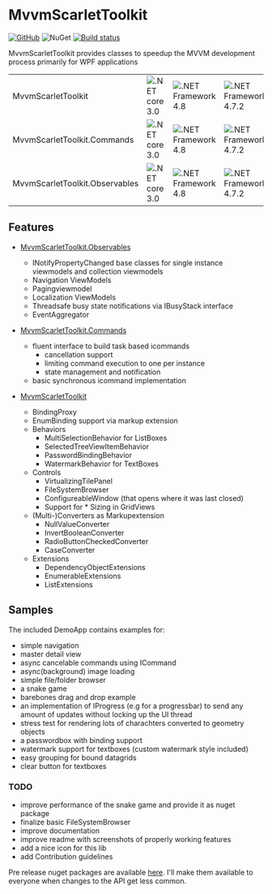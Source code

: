 # MvvmScarletToolkit

[![GitHub](https://img.shields.io/github/license/mashape/apistatus.svg)](https://github.com/Insire/Maple/blob/master/license.md)
![NuGet](https://img.shields.io/nuget/v/:MvvmScarletToolkit.svg)
[![Build status](https://dev.azure.com/SoftThorn/MvvmScarletToolkit/_apis/build/status/MvvmScarletToolkit-CI)](https://dev.azure.com/SoftThorn/MvvmScarletToolkit/_build/latest?definitionId=1)

MvvmScarletToolkit provides classes to speedup the MVVM development process primarily for WPF applications

|||||||||
|---|---|---|---|---|---|---|---|
|MvvmScarletToolkit|![.NET core 3.0](https://img.shields.io/badge/.NET-core3-blue.svg)|![.NET Framework 4.8](https://img.shields.io/badge/.NET-4.8-brightgreen.svg)|![.NET Framework 4.7.2](https://img.shields.io/badge/.NET-4.7.2-brightgreen.svg)|![.NET Framework 4.7.1](https://img.shields.io/badge/.NET-4.7.1-brightgreen.svg)|![.NET Framework 4.7](https://img.shields.io/badge/.NET-4.7-green.svg)|![.NET Framework 4.6.2](https://img.shields.io/badge/.NET-4.6.2-yellow.svg)|![.NET Framework 4.6.1](https://img.shields.io/badge/.NET-4.6.1-lightgrey.svg)|
|MvvmScarletToolkit.Commands|![.NET core 3.0](https://img.shields.io/badge/.NET-core3-blue.svg)|![.NET Framework 4.8](https://img.shields.io/badge/.NET-4.8-brightgreen.svg)|![.NET Framework 4.7.2](https://img.shields.io/badge/.NET-4.7.2-brightgreen.svg)|![.NET Framework 4.7.1](https://img.shields.io/badge/.NET-4.7.1-brightgreen.svg)|![.NET Framework 4.7](https://img.shields.io/badge/.NET-4.7-green.svg)|![.NET Framework 4.6.2](https://img.shields.io/badge/.NET-4.6.2-yellow.svg)|![.NET Framework 4.6.1](https://img.shields.io/badge/.NET-4.6.1-lightgrey.svg)|
|MvvmScarletToolkit.Observables|![.NET core 3.0](https://img.shields.io/badge/.NET-core3-blue.svg)|![.NET Framework 4.8](https://img.shields.io/badge/.NET-4.8-brightgreen.svg)|![.NET Framework 4.7.2](https://img.shields.io/badge/.NET-4.7.2-brightgreen.svg)|![.NET Framework 4.7.1](https://img.shields.io/badge/.NET-4.7.1-brightgreen.svg)|![.NET Framework 4.7](https://img.shields.io/badge/.NET-4.7-green.svg)|![.NET Framework 4.6.2](https://img.shields.io/badge/.NET-4.6.2-yellow.svg)|![.NET Framework 4.6.1](https://img.shields.io/badge/.NET-4.6.1-lightgrey.svg)|

## Features

- [MvvmScarletToolkit.Observables](MvvmScarletToolkit.Observables/readme.md)

  - INotifyPropertyChanged base classes for single instance viewmodels and collection viewmodels
  - Navigation ViewModels
  - Pagingviewmodel
  - Localization ViewModels
  - Threadsafe busy state notifications via IBusyStack interface
  - EventAggregator

- [MvvmScarletToolkit.Commands](MvvmScarletToolkit.Commands/readme.md)

  - fluent interface to build task based icommands
    - cancellation support
    - limiting command execution to one per instance
    - state management and notification
  - basic synchronous icommand implementation

- [MvvmScarletToolkit](MvvmScarletToolkit/readme.md)

  - BindingProxy
  - EnumBinding support via markup extension
  - Behaviors
    - MultiSelectionBehavior for ListBoxes
    - SelectedTreeViewItemBehavior
    - PasswordBindingBehavior
    - WatermarkBehavior for TextBoxes
  - Controls
    - VirtualizingTilePanel
    - FileSystemBrowser
    - ConfigureableWindow (that opens where it was last closed)
    - Support for * Sizing in GridViews
  - (Multi-)Converters as Markupextension
    - NullValueConverter
    - InvertBooleanConverter
    - RadioButtonCheckedConverter
    - CaseConverter
  - Extensions
    - DependencyObjectExtensions
    - EnumerableExtensions
    - ListExtensions

## Samples

The included DemoApp contains examples for:

- simple navigation
- master detail view
- async cancelable commands using ICommand
- async(background) image loading
- simple file/folder browser
- a snake game
- barebones drag and drop example
- an implementation of IProgress (e.g for a progressbar) to send any amount of updates without locking up the UI thread
- stress test for rendering lots of charachters converted to geometry objects
- a passwordbox with binding support
- watermark support for textboxes (custom watermark style included)
- easy grouping for bound datagrids
- clear button for textboxes

### TODO

- improve performance of the snake game and provide it as nuget package
- finalize basic FileSystemBrowser
- improve documentation
- improve readme with screenshots of properly working features
- add a nice icon for this lib
- add Contribution guidelines

Pre release nuget packages are available [here](https://pkgs.dev.azure.com/SoftThorn/_packaging/SoftThorn/nuget/v3/index.json).
I'll make them available to everyone when changes to the API get less common.
